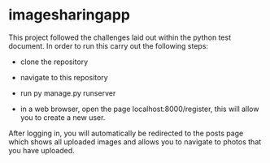 # imagesharingapp

This project followed the challenges laid out within the python test document. 
In order to run this carry out the following steps:

* clone the repository

* navigate to this repository

* run py manage.py runserver

* in a web browser, open the page localhost:8000/register, this will allow you to create a new user. 

After logging in, you will automatically be redirected to the posts page which shows all uploaded images and allows you to navigate to photos that you have uploaded.
